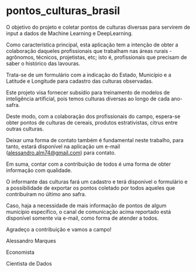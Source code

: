 # pontos_culturas_brasil

O objetivo do projeto e coletar pontos de culturas diversas para servirem de input a dados de Machine Learning e DeepLearning.

Como característica principal, esta aplicação tem a intenção de obter a colaboração daqueles profissionais que trabalham nas áreas rurais - agrônomos, técnicos, projetistas, etc; isto é, profissionais que precisam de saber o histórico das lavouras.

Trata-se de um formulário com a indicação do Estado, Município e a Latitude e Longitude para cadastro das culturas observadas.

Este projeto visa fornecer subsídio para treinamento de modelos de inteligência artificial, pois temos culturas diversas ao longo de cada ano-safra.

Deste modo, com a colaboração dos profissionais do campo, espera-se obter pontos de culturas de cereais, produtos estrativistas, citrus entre outras culturas.

Deixar uma forma de contato também é fundamental neste trabalho, para tanto, estará disponível na aplicação um e-mail (alessandro.alm74@gmail.com) para contato.

Em suma, contar com a contribuição de todos é uma forma de obter informação com qualidade.

O informante das culturas fará um cadastro e terá disponível o formulário e a possibilidade de exportar os pontos coletado por todos aqueles que contribuíram no último ano safra.

Caso, haja a necessidade de mais informação de pontos de algum município específico, o canal de comunicação acima reportado está disponível somente via e-mail, como forma de atender a todos.

Agradeço a contribuição e vamos a campo!

Alessandro Marques

Economista

Cientista de Dados
